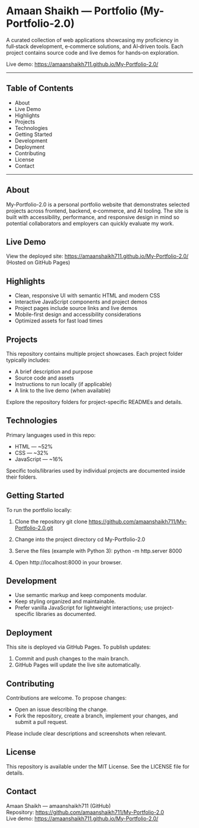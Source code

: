 # Amaan Shaikh — Portfolio (My-Portfolio-2.0)

A curated collection of web applications showcasing my proficiency in full‑stack development, e‑commerce solutions, and AI‑driven tools. Each project contains source code and live demos for hands‑on exploration.

Live demo: https://amaanshaikh711.github.io/My-Portfolio-2.0/

---

## Table of Contents

- About
- Live Demo
- Highlights
- Projects
- Technologies
- Getting Started
- Development
- Deployment
- Contributing
- License
- Contact

---

## About

My-Portfolio-2.0 is a personal portfolio website that demonstrates selected projects across frontend, backend, e‑commerce, and AI tooling. The site is built with accessibility, performance, and responsive design in mind so potential collaborators and employers can quickly evaluate my work.

## Live Demo

View the deployed site:
https://amaanshaikh711.github.io/My-Portfolio-2.0/  
(Hosted on GitHub Pages)

## Highlights

- Clean, responsive UI with semantic HTML and modern CSS
- Interactive JavaScript components and project demos
- Project pages include source links and live demos
- Mobile-first design and accessibility considerations
- Optimized assets for fast load times

## Projects

This repository contains multiple project showcases. Each project folder typically includes:

- A brief description and purpose
- Source code and assets
- Instructions to run locally (if applicable)
- A link to the live demo (when available)

Explore the repository folders for project-specific READMEs and details.

## Technologies

Primary languages used in this repo:
- HTML — ~52%
- CSS — ~32%
- JavaScript — ~16%

Specific tools/libraries used by individual projects are documented inside their folders.

## Getting Started

To run the portfolio locally:

1. Clone the repository
   git clone https://github.com/amaanshaikh711/My-Portfolio-2.0.git

2. Change into the project directory
   cd My-Portfolio-2.0

3. Serve the files (example with Python 3):
   python -m http.server 8000

4. Open http://localhost:8000 in your browser.

## Development

- Use semantic markup and keep components modular.
- Keep styling organized and maintainable.
- Prefer vanilla JavaScript for lightweight interactions; use project-specific libraries as documented.

## Deployment

This site is deployed via GitHub Pages. To publish updates:

1. Commit and push changes to the main branch.
2. GitHub Pages will update the live site automatically.

## Contributing

Contributions are welcome. To propose changes:

- Open an issue describing the change.
- Fork the repository, create a branch, implement your changes, and submit a pull request.

Please include clear descriptions and screenshots when relevant.

## License

This repository is available under the MIT License. See the LICENSE file for details.

## Contact

Amaan Shaikh — amaanshaikh711 (GitHub)  
Repository: https://github.com/amaanshaikh711/My-Portfolio-2.0  
Live demo: https://amaanshaikh711.github.io/My-Portfolio-2.0/